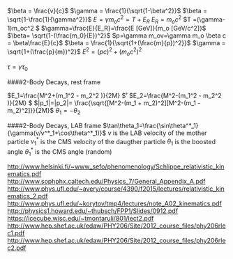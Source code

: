 $\beta = \frac{v}{c}$
$\gamma = \frac{1}{\sqrt{1-\beta^2}}$
$\beta = \sqrt{1-\frac{1}{\gamma^2}}$
$E=\gamma m_o c^2 = T +E_R$
$E_R=m_o c^2$
$T =(\gamma-1)m_oc^2 $
$\gamma=\frac{E}{E_R}=\frac{E [GeV]}{m_o [GeV/c^2]}$
$\beta= \sqrt{1-(\frac{m_0}{E})^2}$
$p=\gamma m_ov=\gamma m_o \beta c = \beta\frac{E}{c}$
$\beta = \frac{1}{\sqrt{1+(\frac{m}{p})^2}}$
$\gamma = \sqrt{1+(\frac{p}{m})^2}$
$E^2 = (pc)^2 + (m_oc^2)^2$

$\tau = \gamma \tau_0$



####2-Body Decays, rest frame

$E_1=\frac{M^2+(m_1^2 - m_2^2 )}{2M} $˚
$E_2=\frac{M^2-(m_1^2 - m_2^2 )}{2M} $
$|p_1|=|p_2|= \frac{\sqrt{[M^2-(m_1 + m_2)^2][M^2-(m_1 - m_2)^2]}}{2M}$
$\theta_1 = -\theta_2$

####2-Body Decays, LAB frame
$\tan\theta_1=\frac{\sin\theta^*_1}{\gamma(v/v^*_1+\cos\theta^*_1)}$
$v$ is the LAB velocity of the mother particle
$v^*_1$   is the CMS velocity of the daugther particle
$\theta_1$ is the boosted angle
$\theta^*_1$ is the CMS angle (random)







http://www.helsinki.fi/~www_sefo/phenomenology/Schlippe_relativistic_kinematics.pdf
http://www.sophphx.caltech.edu/Physics_7/General_Appendix_A.pdf
http://www.phys.ufl.edu/~avery/course/4390/f2015/lectures/relativistic_kinematics_2.pdf
http://www.phys.ufl.edu/~korytov/tmp4/lectures/note_A02_kinematics.pdf
http://physics1.howard.edu/~thubsch/FPP1/Slides/0912.pdf
https://icecube.wisc.edu/~tmontaruli/801/lect2.pdf
http://www.hep.shef.ac.uk/edaw/PHY206/Site/2012_course_files/phy206rlec1.pdf
http://www.hep.shef.ac.uk/edaw/PHY206/Site/2012_course_files/phy206rlec2.pdf
